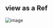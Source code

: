 ## view as a Ref
![image](https://github.com/Vivekkumar-Tiwari/Ganit_kit/assets/158731018/8bfebb13-198b-456e-b097-c25f450fd9e3)

